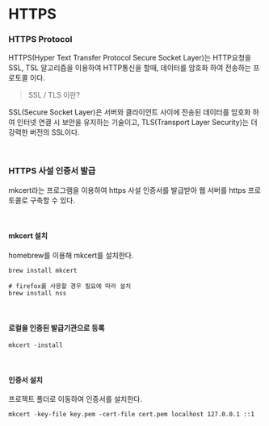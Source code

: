 # HTTPS

### HTTPS Protocol
HTTPS(Hyper Text Transfer Protocol Secure Socket Layer)는 HTTP요청을 SSL, TSL 알고리즘을 이용하여 HTTP통신을 할때, 데이터를 암호화 하여 전송하는 프로토콜 이다.

> SSL / TLS 이란?

SSL(Secure Socket Layer)은 서버와 클라이언트 사이에 전송된 데이터를 암호화 하여 인터넷 연결 시 보안을 유지하는 기술이고,
TLS(Transport Layer Security)는 더 강력한 버전의 SSL이다.

<br>

### HTTPS 사설 인증서 발급

mkcert라는 프로그램을 이용하여 https 사설 인증서를 발급받아 웹 서버를 https 프로토콜로 구축할 수 있다.

<br>

#### mkcert 설치

homebrew를 이용해 mkcert를 설치한다.

```
brew install mkcert

# firefox를 사용할 경우 필요에 따라 설치
brew install nss
```

<br>

#### 로컬을 인증된 발급기관으로 등록

```
mkcert -install
```

<br>

#### 인증서 설치
프로젝트 폴더로 이동하여 인증서를 설치한다.

```
mkcert -key-file key.pem -cert-file cert.pem localhost 127.0.0.1 ::1
```
